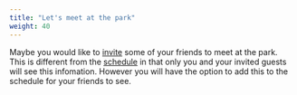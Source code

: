 ```yaml
---
title: "Let's meet at the park"
weight: 40
---
```

Maybe you would like to [invite](/invite/) some of your friends to meet at the park. This is different from the [schedule](/schedule/) in that only you and your invited guests will see this infomation. However you will have the option to add this to the schedule for your friends to see.